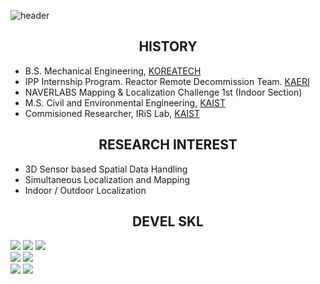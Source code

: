![header](https://capsule-render.vercel.app/api?type=rect&color=timeGradient&text=VISUAL%20INTELLIGENCE&text=%20ROBOTICS&fontSize=20)

## <div align=center>HISTORY</div>  
- B.S. Mechanical Engineering, [KOREATECH](https://www.koreatech.ac.kr/kor/Main.do)
- IPP Internship Program. Reactor Remote Decommission Team. [KAERI](https://www.kaeri.re.kr/)  
- NAVERLABS Mapping & Localization Challenge 1st (Indoor Section)
- M.S. Civil and Environmental Engineering, [KAIST](https://www.kaist.ac.kr/kr/)
- Commisioned Researcher, IRiS Lab, [KAIST](https://iris.kaist.ac.kr/)

## <div align=center>RESEARCH INTEREST</div>  
- 3D Sensor based Spatial Data Handling  
- Simultaneous Localization and Mapping  
- Indoor / Outdoor Localization  

## <div align=center>DEVEL SKL</div>  
<img src="https://img.shields.io/badge/C++-00599C?style=flat-square&logo=c%2B%2B&logoColor=white"/> <img src="https://img.shields.io/badge/CMake-064F8C?style=flat-square&logo=cmake&logoColor=white"/> <img src="https://img.shields.io/badge/Python-3776AB?style=flat-square&logo=python&logoColor=white"/>  
<img src="https://img.shields.io/badge/Pytorch-EE4C2C?style=flat-square&logo=pytorch&logoColor=white"/> <img src="https://img.shields.io/badge/KERAS-D00000?style=flat-square&logo=keras&logoColor=white"/>  
<img src="https://img.shields.io/badge/ROS-22314E?style=flat-square&logo=ros&logoColor=white"/> <img src="https://img.shields.io/badge/Docker-2496ED?style=flat-square&logo=docker&logoColor=white"/>

